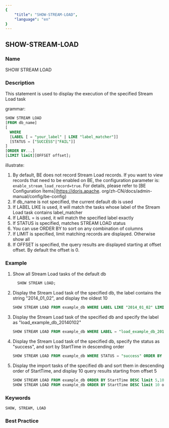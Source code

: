 ```yaml
---
{
    "title": "SHOW-STREAM-LOAD",
    "language": "en"
}
---
```


<!--
Licensed to the Apache Software Foundation (ASF) under one
or more contributor license agreements.  See the NOTICE file
distributed with this work for additional information
regarding copyright ownership.  The ASF licenses this file
to you under the Apache License, Version 2.0 (the
"License"); you may not use this file except in compliance
with the License.  You may obtain a copy of the License at

  http://www.apache.org/licenses/LICENSE-2.0

Unless required by applicable law or agreed to in writing,
software distributed under the License is distributed on an
"AS IS" BASIS, WITHOUT WARRANTIES OR CONDITIONS OF ANY
KIND, either express or implied.  See the License for the
specific language governing permissions and limitations
under the License.
-->

## SHOW-STREAM-LOAD

### Name

SHOW STREAM LOAD

### Description

This statement is used to display the execution of the specified Stream Load task

grammar:

```sql
SHOW STREAM LOAD
[FROM db_name]
[
  WHERE
  [LABEL [ = "your_label" | LIKE "label_matcher"]]
  [STATUS = ["SUCCESS"|"FAIL"]]
]
[ORDER BY...]
[LIMIT limit][OFFSET offset];
````

illustrate:

1. By default, BE does not record Stream Load records. If you want to view records that need to be enabled on BE, the configuration parameter is: `enable_stream_load_record=true`. For details, please refer to [BE Configuration Items](https://doris.apache. org/zh-CN/docs/admin-manual/config/be-config)
2. If db_name is not specified, the current default db is used
3. If LABEL LIKE is used, it will match the tasks whose label of the Stream Load task contains label_matcher
4. If LABEL = is used, it will match the specified label exactly
5. If STATUS is specified, matches STREAM LOAD status
6. You can use ORDER BY to sort on any combination of columns
7. If LIMIT is specified, limit matching records are displayed. Otherwise show all
8. If OFFSET is specified, the query results are displayed starting at offset offset. By default the offset is 0.

### Example

1. Show all Stream Load tasks of the default db

   ```sql
     SHOW STREAM LOAD;
   ````

2. Display the Stream Load task of the specified db, the label contains the string "2014_01_02", and display the oldest 10

   ```sql
   SHOW STREAM LOAD FROM example_db WHERE LABEL LIKE "2014_01_02" LIMIT 10;
   ````

3. Display the Stream Load task of the specified db and specify the label as "load_example_db_20140102"

   ```sql
   SHOW STREAM LOAD FROM example_db WHERE LABEL = "load_example_db_20140102";
   ````

4. Display the Stream Load task of the specified db, specify the status as "success", and sort by StartTime in descending order

   ```sql
   SHOW STREAM LOAD FROM example_db WHERE STATUS = "success" ORDER BY StartTime DESC;
   ````

5. Display the import tasks of the specified db and sort them in descending order of StartTime, and display 10 query results starting from offset 5

   ```sql
   SHOW STREAM LOAD FROM example_db ORDER BY StartTime DESC limit 5,10;
   SHOW STREAM LOAD FROM example_db ORDER BY StartTime DESC limit 10 offset 5;
   ````

### Keywords

    SHOW, STREAM, LOAD

### Best Practice

